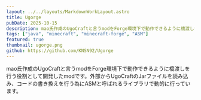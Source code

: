 ```yaml
---
layout: ../../layouts/MarkdownWorkLayout.astro
title: Ugorge
pubDate: 2025-10-15
description: mao氏作成のUgoCraftと言うmodをForge環境下で動作できるように橋渡しを行う役割として開発したmodです。
tags: ["java", "minecraft", "minecraft-forge", "ASM"]
featured: true
thumbnail: ugorge.png
github: https://github.com/KNSN92/Ugorge
---
```


mao氏作成のUgoCraftと言うmodをForge環境下で動作できるように橋渡しを行う役割として開発したmodです。外部からUgoCraftのJarファイルを読み込み、コードの書き換えを行う為にASMと呼ばれるライブラリで動的に行っています。